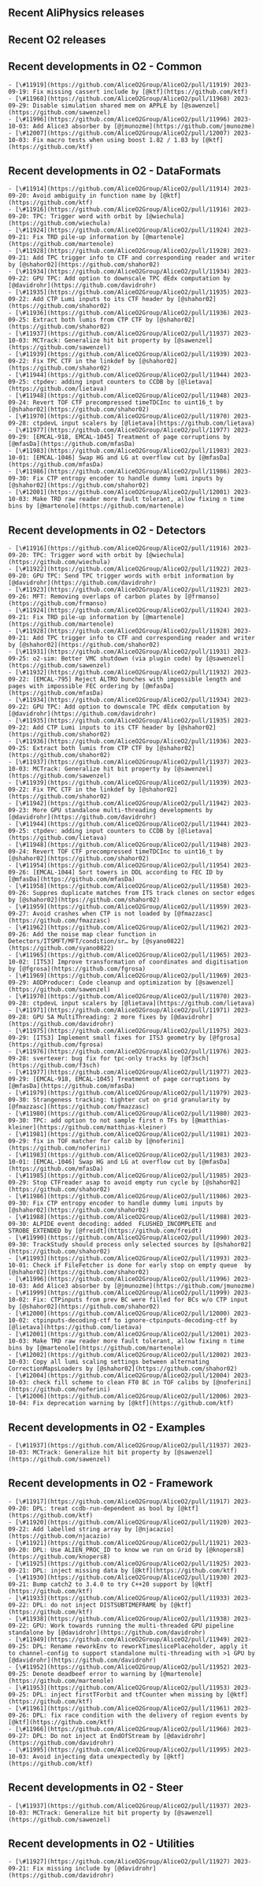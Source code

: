 ## Recent AliPhysics releases
## Recent O2 releases
## Recent developments in O2 - Common
	- [\#11919](https://github.com/AliceO2Group/AliceO2/pull/11919) 2023-09-19: Fix missing cassert include by [@ktf](https://github.com/ktf)
	- [\#11968](https://github.com/AliceO2Group/AliceO2/pull/11968) 2023-09-29: Disable simulation shared mem on APPLE by [@sawenzel](https://github.com/sawenzel)
	- [\#11996](https://github.com/AliceO2Group/AliceO2/pull/11996) 2023-10-03: Add Alice3 absorber by [@jmunozme](https://github.com/jmunozme)
	- [\#12007](https://github.com/AliceO2Group/AliceO2/pull/12007) 2023-10-03: Fix macro tests when using boost 1.82 / 1.83 by [@ktf](https://github.com/ktf)
## Recent developments in O2 - DataFormats
	- [\#11914](https://github.com/AliceO2Group/AliceO2/pull/11914) 2023-09-20: Avoid ambiguity in function name by [@ktf](https://github.com/ktf)
	- [\#11916](https://github.com/AliceO2Group/AliceO2/pull/11916) 2023-09-20: TPC: Trigger word with orbit by [@wiechula](https://github.com/wiechula)
	- [\#11924](https://github.com/AliceO2Group/AliceO2/pull/11924) 2023-09-21: Fix TRD pile-up information by [@martenole](https://github.com/martenole)
	- [\#11928](https://github.com/AliceO2Group/AliceO2/pull/11928) 2023-09-21: Add TPC trigger info to CTF and corresponding reader and writer by [@shahor02](https://github.com/shahor02)
	- [\#11934](https://github.com/AliceO2Group/AliceO2/pull/11934) 2023-09-22: GPU TPC: Add option to downscale TPC dEdx computation by [@davidrohr](https://github.com/davidrohr)
	- [\#11935](https://github.com/AliceO2Group/AliceO2/pull/11935) 2023-09-22: Add CTP Lumi inputs to its CTF header by [@shahor02](https://github.com/shahor02)
	- [\#11936](https://github.com/AliceO2Group/AliceO2/pull/11936) 2023-09-25: Extract both lumis from CTP CTF by [@shahor02](https://github.com/shahor02)
	- [\#11937](https://github.com/AliceO2Group/AliceO2/pull/11937) 2023-10-03: MCTrack: Generalize hit bit property by [@sawenzel](https://github.com/sawenzel)
	- [\#11939](https://github.com/AliceO2Group/AliceO2/pull/11939) 2023-09-22: Fix TPC CTF in the linkdef by [@shahor02](https://github.com/shahor02)
	- [\#11944](https://github.com/AliceO2Group/AliceO2/pull/11944) 2023-09-25: ctpdev: adding input counters to CCDB by [@lietava](https://github.com/lietava)
	- [\#11948](https://github.com/AliceO2Group/AliceO2/pull/11948) 2023-09-24: Revert TOF CTF precompressed timeTDCInc to uint16_t by [@shahor02](https://github.com/shahor02)
	- [\#11970](https://github.com/AliceO2Group/AliceO2/pull/11970) 2023-09-28: ctpdevL input scalers by [@lietava](https://github.com/lietava)
	- [\#11977](https://github.com/AliceO2Group/AliceO2/pull/11977) 2023-09-29: [EMCAL-918, EMCAL-1045] Treatment of page corruptions by [@mfasDa](https://github.com/mfasDa)
	- [\#11983](https://github.com/AliceO2Group/AliceO2/pull/11983) 2023-10-01: [EMCAL-1046] Swap HG and LG at overflow cut by [@mfasDa](https://github.com/mfasDa)
	- [\#11986](https://github.com/AliceO2Group/AliceO2/pull/11986) 2023-09-30: Fix CTP entropy encoder to handle dummy lumi inputs by [@shahor02](https://github.com/shahor02)
	- [\#12001](https://github.com/AliceO2Group/AliceO2/pull/12001) 2023-10-03: Make TRD raw reader more fault tolerant, allow fixing n time bins by [@martenole](https://github.com/martenole)
## Recent developments in O2 - Detectors
	- [\#11916](https://github.com/AliceO2Group/AliceO2/pull/11916) 2023-09-20: TPC: Trigger word with orbit by [@wiechula](https://github.com/wiechula)
	- [\#11922](https://github.com/AliceO2Group/AliceO2/pull/11922) 2023-09-20: GPU TPC: Send TPC trigger words with orbit information by [@davidrohr](https://github.com/davidrohr)
	- [\#11923](https://github.com/AliceO2Group/AliceO2/pull/11923) 2023-09-26: MFT: Removing overlaps of carbon plates by [@frmanso](https://github.com/frmanso)
	- [\#11924](https://github.com/AliceO2Group/AliceO2/pull/11924) 2023-09-21: Fix TRD pile-up information by [@martenole](https://github.com/martenole)
	- [\#11928](https://github.com/AliceO2Group/AliceO2/pull/11928) 2023-09-21: Add TPC trigger info to CTF and corresponding reader and writer by [@shahor02](https://github.com/shahor02)
	- [\#11931](https://github.com/AliceO2Group/AliceO2/pull/11931) 2023-09-25: o2-sim: Better VMC shutdown (via plugin code) by [@sawenzel](https://github.com/sawenzel)
	- [\#11932](https://github.com/AliceO2Group/AliceO2/pull/11932) 2023-09-22: [EMCAL-795] Reject ALTRO bunches with impossible length and pages with impossible FEC ordering by [@mfasDa](https://github.com/mfasDa)
	- [\#11934](https://github.com/AliceO2Group/AliceO2/pull/11934) 2023-09-22: GPU TPC: Add option to downscale TPC dEdx computation by [@davidrohr](https://github.com/davidrohr)
	- [\#11935](https://github.com/AliceO2Group/AliceO2/pull/11935) 2023-09-22: Add CTP Lumi inputs to its CTF header by [@shahor02](https://github.com/shahor02)
	- [\#11936](https://github.com/AliceO2Group/AliceO2/pull/11936) 2023-09-25: Extract both lumis from CTP CTF by [@shahor02](https://github.com/shahor02)
	- [\#11937](https://github.com/AliceO2Group/AliceO2/pull/11937) 2023-10-03: MCTrack: Generalize hit bit property by [@sawenzel](https://github.com/sawenzel)
	- [\#11939](https://github.com/AliceO2Group/AliceO2/pull/11939) 2023-09-22: Fix TPC CTF in the linkdef by [@shahor02](https://github.com/shahor02)
	- [\#11942](https://github.com/AliceO2Group/AliceO2/pull/11942) 2023-09-23: More GPU standalone multi-threading developments by [@davidrohr](https://github.com/davidrohr)
	- [\#11944](https://github.com/AliceO2Group/AliceO2/pull/11944) 2023-09-25: ctpdev: adding input counters to CCDB by [@lietava](https://github.com/lietava)
	- [\#11948](https://github.com/AliceO2Group/AliceO2/pull/11948) 2023-09-24: Revert TOF CTF precompressed timeTDCInc to uint16_t by [@shahor02](https://github.com/shahor02)
	- [\#11954](https://github.com/AliceO2Group/AliceO2/pull/11954) 2023-09-26: [EMCAL-1044] Sort towers in DDL according to FEC ID by [@mfasDa](https://github.com/mfasDa)
	- [\#11958](https://github.com/AliceO2Group/AliceO2/pull/11958) 2023-09-26: Suppres duplicate matches from ITS track clones on sector edges by [@shahor02](https://github.com/shahor02)
	- [\#11959](https://github.com/AliceO2Group/AliceO2/pull/11959) 2023-09-27: Avoid crashes when CTP is not loaded by [@fmazzasc](https://github.com/fmazzasc)
	- [\#11962](https://github.com/AliceO2Group/AliceO2/pull/11962) 2023-09-26: Add the noise map clear function in Detectors/ITSMFT/MFT/condition/sr… by [@syano0822](https://github.com/syano0822)
	- [\#11965](https://github.com/AliceO2Group/AliceO2/pull/11965) 2023-10-02: [ITS3] Improve transformation of coordinates and digitisation by [@fgrosa](https://github.com/fgrosa)
	- [\#11969](https://github.com/AliceO2Group/AliceO2/pull/11969) 2023-09-29: AODProducer: Code cleanup and optimization by [@sawenzel](https://github.com/sawenzel)
	- [\#11970](https://github.com/AliceO2Group/AliceO2/pull/11970) 2023-09-28: ctpdevL input scalers by [@lietava](https://github.com/lietava)
	- [\#11971](https://github.com/AliceO2Group/AliceO2/pull/11971) 2023-09-28: GPU SA MultiThreading: 2 more fixes by [@davidrohr](https://github.com/davidrohr)
	- [\#11975](https://github.com/AliceO2Group/AliceO2/pull/11975) 2023-09-29: [ITS3] Implement small fixes for ITS3 geometry by [@fgrosa](https://github.com/fgrosa)
	- [\#11976](https://github.com/AliceO2Group/AliceO2/pull/11976) 2023-09-28: svertexer: bug fix for tpc-only tracks by [@f3sch](https://github.com/f3sch)
	- [\#11977](https://github.com/AliceO2Group/AliceO2/pull/11977) 2023-09-29: [EMCAL-918, EMCAL-1045] Treatment of page corruptions by [@mfasDa](https://github.com/mfasDa)
	- [\#11979](https://github.com/AliceO2Group/AliceO2/pull/11979) 2023-09-30: Strangeness tracking: tighter cut on grid granularity by [@fmazzasc](https://github.com/fmazzasc)
	- [\#11980](https://github.com/AliceO2Group/AliceO2/pull/11980) 2023-09-30: TPC: add option to not sample first n TFs by [@matthias-kleiner](https://github.com/matthias-kleiner)
	- [\#11981](https://github.com/AliceO2Group/AliceO2/pull/11981) 2023-09-29: fix in TOF matcher for calib by [@noferini](https://github.com/noferini)
	- [\#11983](https://github.com/AliceO2Group/AliceO2/pull/11983) 2023-10-01: [EMCAL-1046] Swap HG and LG at overflow cut by [@mfasDa](https://github.com/mfasDa)
	- [\#11985](https://github.com/AliceO2Group/AliceO2/pull/11985) 2023-09-29: Stop CTFreader asap to avoid empty run cycle by [@shahor02](https://github.com/shahor02)
	- [\#11986](https://github.com/AliceO2Group/AliceO2/pull/11986) 2023-09-30: Fix CTP entropy encoder to handle dummy lumi inputs by [@shahor02](https://github.com/shahor02)
	- [\#11988](https://github.com/AliceO2Group/AliceO2/pull/11988) 2023-09-30: ALPIDE event decoding: added  FLUSHED_INCOMPLETE and STROBE_EXTENDED by [@freidt](https://github.com/freidt)
	- [\#11990](https://github.com/AliceO2Group/AliceO2/pull/11990) 2023-09-30: TrackStudy should process only selected sources by [@shahor02](https://github.com/shahor02)
	- [\#11993](https://github.com/AliceO2Group/AliceO2/pull/11993) 2023-10-01: Check if FileFetcher is done for early stop on empty queue  by [@shahor02](https://github.com/shahor02)
	- [\#11996](https://github.com/AliceO2Group/AliceO2/pull/11996) 2023-10-03: Add Alice3 absorber by [@jmunozme](https://github.com/jmunozme)
	- [\#11999](https://github.com/AliceO2Group/AliceO2/pull/11999) 2023-10-02: Fix: CTPinputs from prev BC were filled for BCs w/o CTP input by [@shahor02](https://github.com/shahor02)
	- [\#12000](https://github.com/AliceO2Group/AliceO2/pull/12000) 2023-10-02: ctpinputs-decoding-ctf to ignore-ctpinputs-decoding-ctf by [@lietava](https://github.com/lietava)
	- [\#12001](https://github.com/AliceO2Group/AliceO2/pull/12001) 2023-10-03: Make TRD raw reader more fault tolerant, allow fixing n time bins by [@martenole](https://github.com/martenole)
	- [\#12002](https://github.com/AliceO2Group/AliceO2/pull/12002) 2023-10-03: Copy all lumi scaling settings between alternating CorrectionMapsLoaders by [@shahor02](https://github.com/shahor02)
	- [\#12004](https://github.com/AliceO2Group/AliceO2/pull/12004) 2023-10-03: check fill scheme to clean FT0 BC in TOF calibs by [@noferini](https://github.com/noferini)
	- [\#12006](https://github.com/AliceO2Group/AliceO2/pull/12006) 2023-10-04: Fix deprecation warning by [@ktf](https://github.com/ktf)
## Recent developments in O2 - Examples
	- [\#11937](https://github.com/AliceO2Group/AliceO2/pull/11937) 2023-10-03: MCTrack: Generalize hit bit property by [@sawenzel](https://github.com/sawenzel)
## Recent developments in O2 - Framework
	- [\#11917](https://github.com/AliceO2Group/AliceO2/pull/11917) 2023-09-20: DPL: treat ccdb-run-dependent as bool by [@ktf](https://github.com/ktf)
	- [\#11920](https://github.com/AliceO2Group/AliceO2/pull/11920) 2023-09-22: Add labelled string array by [@njacazio](https://github.com/njacazio)
	- [\#11921](https://github.com/AliceO2Group/AliceO2/pull/11921) 2023-09-20: DPL: Use ALIEN_PROC_ID to know we run on Grid by [@knopers8](https://github.com/knopers8)
	- [\#11925](https://github.com/AliceO2Group/AliceO2/pull/11925) 2023-09-21: DPL: inject missing data by [@ktf](https://github.com/ktf)
	- [\#11930](https://github.com/AliceO2Group/AliceO2/pull/11930) 2023-09-21: Bump catch2 to 3.4.0 to try C++20 support by [@ktf](https://github.com/ktf)
	- [\#11933](https://github.com/AliceO2Group/AliceO2/pull/11933) 2023-09-22: DPL: do not inject DISTSUBTIMEFRAME by [@ktf](https://github.com/ktf)
	- [\#11938](https://github.com/AliceO2Group/AliceO2/pull/11938) 2023-09-22: GPU: Work towards running the multi-threaded GPU pipeline standalone by [@davidrohr](https://github.com/davidrohr)
	- [\#11949](https://github.com/AliceO2Group/AliceO2/pull/11949) 2023-09-25: DPL: Rename reworkEnv to reworkTimeslicePlaceholder, apply it to channel-config to support standalone multi-threading with >1 GPU by [@davidrohr](https://github.com/davidrohr)
	- [\#11952](https://github.com/AliceO2Group/AliceO2/pull/11952) 2023-09-25: Denote deadbeef error to warning by [@martenole](https://github.com/martenole)
	- [\#11953](https://github.com/AliceO2Group/AliceO2/pull/11953) 2023-09-25: DPL: inject firstTForbit and tfCounter when missing by [@ktf](https://github.com/ktf)
	- [\#11961](https://github.com/AliceO2Group/AliceO2/pull/11961) 2023-09-26: DPL: fix race condition with the delivery of region events by [@ktf](https://github.com/ktf)
	- [\#11966](https://github.com/AliceO2Group/AliceO2/pull/11966) 2023-09-27: DPL: Do not inject at EndOfStream by [@davidrohr](https://github.com/davidrohr)
	- [\#11995](https://github.com/AliceO2Group/AliceO2/pull/11995) 2023-10-03: Avoid injecting data unexpectedly by [@ktf](https://github.com/ktf)
## Recent developments in O2 - Steer
	- [\#11937](https://github.com/AliceO2Group/AliceO2/pull/11937) 2023-10-03: MCTrack: Generalize hit bit property by [@sawenzel](https://github.com/sawenzel)
## Recent developments in O2 - Utilities
	- [\#11927](https://github.com/AliceO2Group/AliceO2/pull/11927) 2023-09-21: Fix missing include by [@davidrohr](https://github.com/davidrohr)
